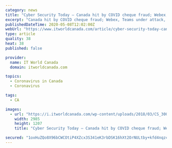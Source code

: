 ```yaml
---
category: news
title: "Cyber Security Today – Canada hit by COVID cheque fraud; Webex, Teams under attack, more COVID email scams and three big data breaches"
excerpt: "Canada hit by COVID cheque fraud; Webex, Teams under attack, more COVID email scams and three big data breaches Welcome to Cyber"
publishedDateTime: 2020-05-08T12:02:00Z
webUrl: "https://www.itworldcanada.com/article/cyber-security-today-canada-hit-by-covid-cheque-fraud-webex-teams-under-attack-more-covid-email-scams-and-three-big-data-breaches/430454"
type: article
quality: 38
heat: 38
published: false

provider:
  name: IT World Canada
  domain: itworldcanada.com

topics:
  - Coronavirus in Canada
  - Coronavirus

tags:
  - CA

images:
  - url: "https://i.itworldcanada.com/wp-content/uploads/2018/03/CS_3000x1668-e1522241983325.jpg"
    width: 2985
    height: 1207
    title: "Cyber Security Today – Canada hit by COVID cheque fraud; Webex, Teams under attack, more COVID email scams and three big data breaches"

secured: "1oxHuZQo8X96bCWCOtiP4XZcx3S341eK3rbDSK16hXt2OrNULtby+kfd4nqzcRCiPxKVACzpYAwe0eXxSgUjGak2ggiEXnIrkTJn3sZOG1NF2u7AWFJ34RPKYNLMGz8ZoCdiUyZS+PHCsEQQNir5XwdJiftLYJ8n4qhynKad+HvaAyqyg5Q8drKoAkICZ1NWGdsLbtodRa/5ndc7htIk1w0eYqgwu/CiVHlCA1zXroxEe2we35orTaS5QEUssmD0zn6pJkRGFNtePOdgrVLyvWEk+TA/6G8q1LYQVsjHasdJR+ulCzhfzlov+7SyCk5od2FNbYsMDVofXxQkd+aVIi/BWme0+Ds8DLtRZCVZRfH2k9S4xb3wueg8wKEGCnkbKzOdM6pZ/Wrl3TaKuC1h7pgQ5uwChQw+fnTxgdpli9bzvIXwfMSYoV7AzYYLvAPQOwlewx/nOwyeBSRMtmQz3hDF5ctmxkTGfozrFXhH+Gs=;nRirYZ6LlCZy+ssP4nkDgA=="
---
```


